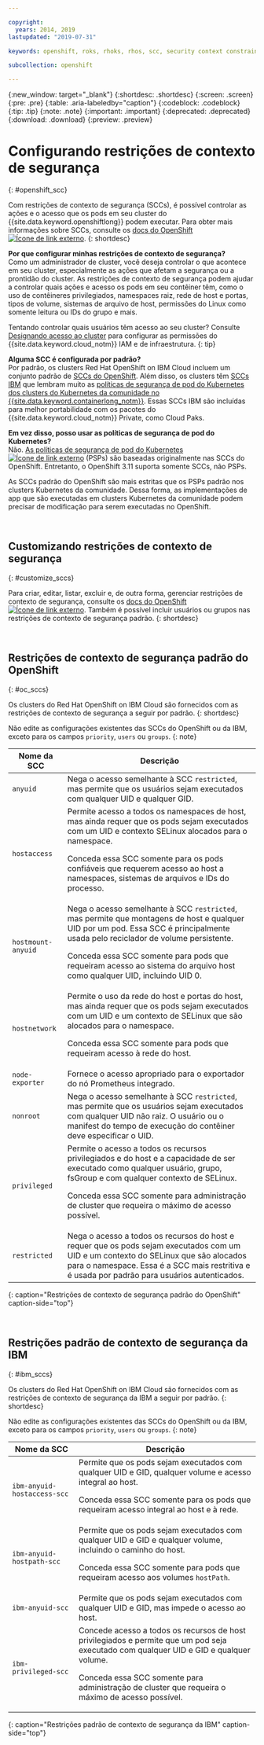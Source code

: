```yaml
---

copyright:
  years: 2014, 2019
lastupdated: "2019-07-31"

keywords: openshift, roks, rhoks, rhos, scc, security context constraint, psp

subcollection: openshift

---
```


{:new_window: target="_blank"}
{:shortdesc: .shortdesc}
{:screen: .screen}
{:pre: .pre}
{:table: .aria-labeledby="caption"}
{:codeblock: .codeblock}
{:tip: .tip}
{:note: .note}
{:important: .important}
{:deprecated: .deprecated}
{:download: .download}
{:preview: .preview}


# Configurando restrições de contexto de segurança
{: #openshift_scc}

Com restrições de contexto de segurança (SCCs), é possível controlar as ações e o acesso que os pods em seu cluster do {{site.data.keyword.openshiftlong}} podem executar. Para obter mais informações sobre SCCs, consulte os [docs do OpenShift ![Ícone de link externo](../icons/launch-glyph.svg "Ícone de link externo")](https://docs.openshift.com/container-platform/3.11/admin_guide/manage_scc.html).
{: shortdesc}

**Por que configurar minhas restrições de contexto de segurança?**</br>
Como um administrador de cluster, você deseja controlar o que acontece em seu cluster, especialmente as ações que afetam a segurança ou a prontidão do cluster. As restrições de contexto de segurança podem ajudar a controlar quais ações e acesso os pods em seu contêiner têm, como o uso de contêineres privilegiados, namespaces raiz, rede de host e portas, tipos de volume, sistemas de arquivo de host, permissões do Linux como somente leitura ou IDs do grupo e mais.

Tentando controlar quais usuários têm acesso ao seu cluster? Consulte [Designando acesso ao cluster](/docs/openshift?topic=containers-users) para configurar as permissões do {{site.data.keyword.cloud_notm}} IAM e de infraestrutura.
{: tip}

**Alguma SCC é configurada por padrão?**</br>
Por padrão, os clusters Red Hat OpenShift on IBM Cloud incluem um conjunto padrão de [SCCs do OpenShift](#oc_sccs). Além disso, os clusters têm [SCCs IBM](#ibm_sccs) que lembram muito as [políticas de segurança de pod do Kubernetes dos clusters do Kubernetes da comunidade no {{site.data.keyword.containerlong_notm}}](/docs/containers?topic=containers-psp#ibm_psp). Essas SCCs IBM são incluídas para melhor portabilidade com os pacotes do {{site.data.keyword.cloud_notm}} Private, como Cloud Paks.

**Em vez disso, posso usar as políticas de segurança de pod do Kubernetes?**</br>
Não. [As políticas de segurança de pod do Kubernetes ![Ícone de link externo](../icons/launch-glyph.svg "Ícone de link externo")](https://kubernetes.io/docs/concepts/policy/pod-security-policy/) (PSPs) são baseadas originalmente nas SCCs do OpenShift. Entretanto, o OpenShift 3.11 suporta somente SCCs, não PSPs.

As SCCs padrão do OpenShift são mais estritas que os PSPs padrão nos clusters Kubernetes da comunidade. Dessa forma, as implementações de app que são executadas em clusters Kubernetes da comunidade podem precisar de modificação para serem executadas no OpenShift.

<br />


## Customizando restrições de contexto de segurança
{: #customize_sccs}

Para criar, editar, listar, excluir e, de outra forma, gerenciar restrições de contexto de segurança, consulte os [docs do OpenShift ![Ícone de link externo](../icons/launch-glyph.svg "Ícone de link externo")](https://docs.openshift.com/container-platform/3.11/admin_guide/manage_scc.html). Também é possível incluir usuários ou grupos nas restrições de contexto de segurança padrão.
{: shortdesc}

<br />


## Restrições de contexto de segurança padrão do OpenShift
{: #oc_sccs}

Os clusters do Red Hat OpenShift on IBM Cloud são fornecidos com as restrições de contexto de segurança a seguir por padrão.
{: shortdesc}

Não edite as configurações existentes das SCCs do OpenShift ou da IBM, exceto para os campos `priority`, `users` ou `groups`.
{: note}

|Nome da SCC | Descrição |
|---------|-------------|
| `anyuid`| Nega o acesso semelhante à SCC `restricted`, mas permite que os usuários sejam executados com qualquer UID e qualquer GID.|
| `hostaccess`| Permite acesso a todos os namespaces de host, mas ainda requer que os pods sejam executados com um UID e contexto SELinux alocados para o namespace.<p class="important">Conceda essa SCC somente para os pods confiáveis que requerem acesso ao host a namespaces, sistemas de arquivos e IDs do processo.</p>|
| `hostmount-anyuid` | Nega o acesso semelhante à SCC `restricted`, mas permite que montagens de host e qualquer UID por um pod. Essa SCC é principalmente usada pelo reciclador de volume persistente.<p class="important">Conceda essa SCC somente para pods que requeiram acesso ao sistema do arquivo host como qualquer UID, incluindo UID 0.</p>|
| `hostnetwork`| Permite o uso da rede do host e portas do host, mas ainda requer que os pods sejam executados com um UID e um contexto de SELinux que são alocados para o namespace.<p class="important">Conceda essa SCC somente para pods que requeiram acesso à rede do host.</p>|
| `node-exporter`| Fornece o acesso apropriado para o exportador do nó Prometheus integrado. |
| `nonroot`| Nega o acesso semelhante à SCC `restricted`, mas permite que os usuários sejam executados com qualquer UID não raiz. O usuário ou o manifest do tempo de execução do contêiner deve especificar o UID.|
| `privileged`| Permite o acesso a todos os recursos privilegiados e do host e a capacidade de ser executado como qualquer usuário, grupo, fsGroup e com qualquer contexto de SELinux.<p class="important">Conceda essa SCC somente para administração de cluster que requeira o máximo de acesso possível.</p>|
| `restricted`| Nega o acesso a todos os recursos do host e requer que os pods sejam executados com um UID e um contexto do SELinux que são alocados para o namespace. Essa é a SCC mais restritiva e é usada por padrão para usuários autenticados.|
{: caption="Restrições de contexto de segurança padrão do OpenShift" caption-side="top"}

<br />


## Restrições padrão de contexto de segurança da IBM
{: #ibm_sccs}

Os clusters do Red Hat OpenShift on IBM Cloud são fornecidos com as restrições de contexto de segurança da IBM a seguir por padrão.
{: shortdesc}

Não edite as configurações existentes das SCCs do OpenShift ou da IBM, exceto para os campos `priority`, `users` ou `groups`.
{: note}

|Nome da SCC | Descrição |
|---------|-------------|
| `ibm-anyuid-hostaccess-scc`| Permite que os pods sejam executados com qualquer UID e GID, qualquer volume e acesso integral ao host.<p class="important">Conceda essa SCC somente para os pods que requeiram acesso integral ao host e à rede.</p>|
| `ibm-anyuid-hostpath-scc`| Permite que os pods sejam executados com qualquer UID e GID e qualquer volume, incluindo o caminho do host.<p class="important">Conceda essa SCC somente para pods que requeiram acesso aos volumes `hostPath`.</p>|
| `ibm-anyuid-scc` | Permite que os pods sejam executados com qualquer UID e GID, mas impede o acesso ao host.|
| `ibm-privileged-scc`| Concede acesso a todos os recursos de host privilegiados e permite que um pod seja executado com qualquer UID e GID e qualquer volume.<p class="important">Conceda essa SCC somente para administração de cluster que requeira o máximo de acesso possível.</p> |
{: caption="Restrições padrão de contexto de segurança da IBM" caption-side="top"}
